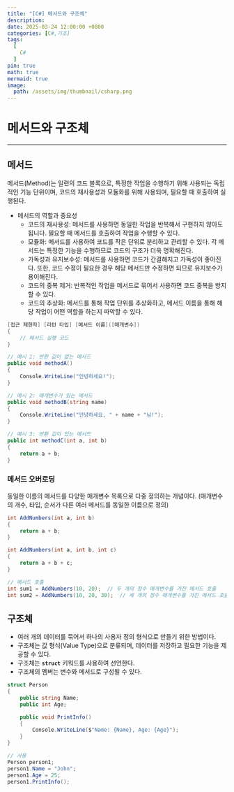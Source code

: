 ```yaml
---
title: "[C#] 메서드와 구조체"
description: 
date: 2025-03-24 12:00:00 +0800
categories: [C#,기초]
tags:
  [
    C#
  ]
pin: true
math: true
mermaid: true
image:
  path: /assets/img/thumbnail/csharp.png
---
```


# 메서드와 구조체

--- 

## 메서드

메서드(Method)는 일련의 코드 블록으로, 특정한 작업을 수행하기 위해 사용되는 독립적인 기능 단위이며, 코드의 재사용성과 모듈화를 위해 사용되며, 필요할 때 호출하여 실행된다.

- 메서드의 역할과 중요성
    - 코드의 재사용성: 
    메서드를 사용하면 동일한 작업을 반복해서 구현하지 않아도 됩니다. 필요할 때 메서드를 호출하여 작업을 수행할 수 있다.
    - 모듈화: 
    메서드를 사용하여 코드를 작은 단위로 분리하고 관리할 수 있다. 각 메서드는 특정한 기능을 수행하므로 코드의 구조가 더욱 명확해진다.
    - 가독성과 유지보수성: 
    메서드를 사용하면 코드가 간결해지고 가독성이 좋아진다. 또한, 코드 수정이 필요한 경우 해당 메서드만 수정하면 되므로 유지보수가 용이해진다.
    - 코드의 중복 제거: 
    반복적인 작업을 메서드로 묶어서 사용하면 코드 중복을 방지할 수 있다.
    - 코드의 추상화: 
    메서드를 통해 작업 단위를 추상화하고, 메서드 이름을 통해 해당 작업이 어떤 역할을 하는지 파악할 수 있다.

```c#
[접근 제한자] [리턴 타입] [메서드 이름]([매개변수])
{
    // 메서드 실행 코드
}

// 예시 1: 반환 값이 없는 메서드
public void methodA()
{
    Console.WriteLine("안녕하세요!");
}

// 예시 2: 매개변수가 있는 메서드
public void methodB(string name)
{
    Console.WriteLine("안녕하세요, " + name + "님!");
}

// 예시 3: 반환 값이 있는 메서드
public int methodC(int a, int b)
{
    return a + b;
}
```

### 메서드 오버로딩

동일한 이름의 메서드를 다양한 매개변수 목록으로 다중 정의하는 개념이다. (매개변수의 개수, 타입, 순서가 다른 여러 메서드를 동일한 이름으로 정의)

```c#
int AddNumbers(int a, int b)
{
    return a + b;
}

int AddNumbers(int a, int b, int c)
{
    return a + b + c;
}

// 메서드 호출
int sum1 = AddNumbers(10, 20);  // 두 개의 정수 매개변수를 가진 메서드 호출
int sum2 = AddNumbers(10, 20, 30);  // 세 개의 정수 매개변수를 가진 메서드 호출
```

## 구조체

- 여러 개의 데이터를 묶어서 하나의 사용자 정의 형식으로 만들기 위한 방법이다.
- 구조체는 값 형식(Value Type)으로 분류되며, 데이터를 저장하고 필요한 기능을 제공할 수 있다.
- 구조체는 **`struct`** 키워드를 사용하여 선언한다.
- 구조체의 멤버는 변수와 메서드로 구성될 수 있다.

```c#
struct Person
{
    public string Name;
    public int Age;

    public void PrintInfo()
    {
        Console.WriteLine($"Name: {Name}, Age: {Age}");
    }
}

// 사용
Person person1;
person1.Name = "John";
person1.Age = 25;
person1.PrintInfo();
```